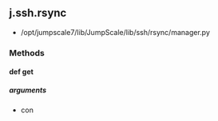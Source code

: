<!-- toc -->
## j.ssh.rsync

- /opt/jumpscale7/lib/JumpScale/lib/ssh/rsync/manager.py

### Methods

#### def get 

##### arguments

- con

